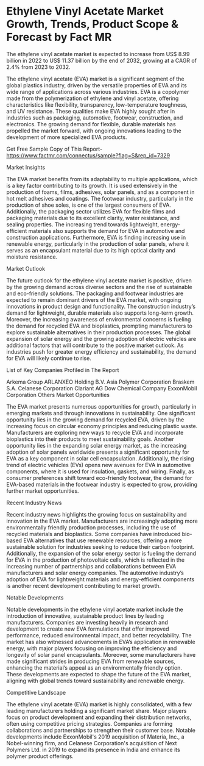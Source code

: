 # Ethylene Vinyl Acetate Market Growth, Trends, Product Scope & Forecast by Fact MR

The ethylene vinyl acetate market is expected to increase from US$ 8.99 billion in 2022 to US$ 11.37 billion by the end of 2032, growing at a CAGR of 2.4% from 2023 to 2032.

The ethylene vinyl acetate (EVA) market is a significant segment of the global plastics industry, driven by the versatile properties of EVA and its wide range of applications across various industries. EVA is a copolymer made from the polymerization of ethylene and vinyl acetate, offering characteristics like flexibility, transparency, low-temperature toughness, and UV resistance. These qualities make EVA highly sought after in industries such as packaging, automotive, footwear, construction, and electronics. The growing demand for flexible, durable materials has propelled the market forward, with ongoing innovations leading to the development of more specialized EVA products.

Get Free Sample Copy of This Report-https://www.factmr.com/connectus/sample?flag=S&rep_id=7329

Market Insights

The EVA market benefits from its adaptability to multiple applications, which is a key factor contributing to its growth. It is used extensively in the production of foams, films, adhesives, solar panels, and as a component in hot melt adhesives and coatings. The footwear industry, particularly in the production of shoe soles, is one of the largest consumers of EVA. Additionally, the packaging sector utilizes EVA for flexible films and packaging materials due to its excellent clarity, water resistance, and sealing properties. The increasing trend towards lightweight, energy-efficient materials also supports the demand for EVA in automotive and construction applications. Furthermore, EVA is finding increasing use in renewable energy, particularly in the production of solar panels, where it serves as an encapsulant material due to its high optical clarity and moisture resistance.

Market Outlook

The future outlook for the ethylene vinyl acetate market is positive, driven by the growing demand across diverse sectors and the rise of sustainable and eco-friendly solutions. The packaging and footwear industries are expected to remain dominant drivers of the EVA market, with ongoing innovations in product design and functionality. The construction industry’s demand for lightweight, durable materials also supports long-term growth. Moreover, the increasing awareness of environmental concerns is fueling the demand for recycled EVA and bioplastics, prompting manufacturers to explore sustainable alternatives in their production processes. The global expansion of solar energy and the growing adoption of electric vehicles are additional factors that will contribute to the positive market outlook. As industries push for greater energy efficiency and sustainability, the demand for EVA will likely continue to rise.

List of Key Companies Profiled in The Report

Arkema Group
ARLANXEO Holding B.V.
Asia Polymer Corporation
Braskem S.A.
Celanese Corporation
Clariant AG
Dow Chemical Company
ExxonMobil Corporation
Others
Market Opportunities

The EVA market presents numerous opportunities for growth, particularly in emerging markets and through innovations in sustainability. One significant opportunity lies in the growing demand for recycled EVA, driven by the increasing focus on circular economy principles and reducing plastic waste. Manufacturers are exploring new ways to recycle EVA and incorporate bioplastics into their products to meet sustainability goals. Another opportunity lies in the expanding solar energy market, as the increasing adoption of solar panels worldwide presents a significant opportunity for EVA as a key component in solar cell encapsulation. Additionally, the rising trend of electric vehicles (EVs) opens new avenues for EVA in automotive components, where it is used for insulation, gaskets, and wiring. Finally, as consumer preferences shift toward eco-friendly footwear, the demand for EVA-based materials in the footwear industry is expected to grow, providing further market opportunities.

Recent Industry News

Recent industry news highlights the growing focus on sustainability and innovation in the EVA market. Manufacturers are increasingly adopting more environmentally friendly production processes, including the use of recycled materials and bioplastics. Some companies have introduced bio-based EVA alternatives that use renewable resources, offering a more sustainable solution for industries seeking to reduce their carbon footprint. Additionally, the expansion of the solar energy sector is fueling the demand for EVA in the production of photovoltaic cells, which is reflected in the increasing number of partnerships and collaborations between EVA manufacturers and solar energy companies. The automotive industry’s adoption of EVA for lightweight materials and energy-efficient components is another recent development contributing to market growth.

Notable Developments

Notable developments in the ethylene vinyl acetate market include the introduction of innovative, sustainable product lines by leading manufacturers. Companies are investing heavily in research and development to create new EVA formulations that offer improved performance, reduced environmental impact, and better recyclability. The market has also witnessed advancements in EVA’s application in renewable energy, with major players focusing on improving the efficiency and longevity of solar panel encapsulants. Moreover, some manufacturers have made significant strides in producing EVA from renewable sources, enhancing the material’s appeal as an environmentally friendly option. These developments are expected to shape the future of the EVA market, aligning with global trends toward sustainability and renewable energy.

Competitive Landscape

The ethylene vinyl acetate (EVA) market is highly consolidated, with a few leading manufacturers holding a significant market share. Major players focus on product development and expanding their distribution networks, often using competitive pricing strategies. Companies are forming collaborations and partnerships to strengthen their customer base. Notable developments include ExxonMobil's 2019 acquisition of Materia, Inc., a Nobel-winning firm, and Celanese Corporation's acquisition of Next Polymers Ltd. in 2019 to expand its presence in India and enhance its polymer product offerings.  
